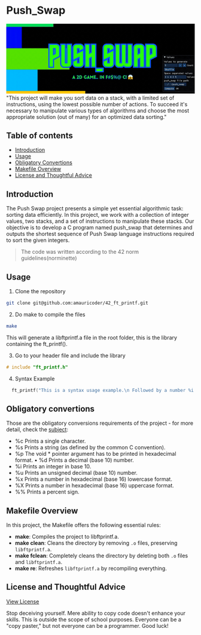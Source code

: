 # Push_Swap
![Banner](push_swap.gif "ft_printf banner") <br>
"This project will make you sort data on a stack, with a limited set of instructions, using
the lowest possible number of actions. To succeed it's necessary to manipulate various
types of algorithms and choose the most appropriate solution (out of many) for an
optimized data sorting."

## Table of contents
- [Introduction](#introduction)
- [Usage](#usage)
- [Obligatory Convertions](#obligatory-convertions)
- [Makefile Overview](#makefile-overview)
- [License and Thoughtful Advice](#license-and-thoughtful-advice)

## Introduction
The Push Swap project presents a simple yet essential algorithmic task: sorting data efficiently. In this project, we work with a collection of integer values, two stacks, and a set of instructions to manipulate these stacks. Our objective is to develop a C program named push_swap that determines and outputs the shortest sequence of Push Swap language instructions required to sort the given integers.
>The code was written according to the 42 norm guidelines(norminette)

## Usage
1. Clone the repository
```bash
git clone git@github.com:amauricoder/42_ft_printf.git
```
2. Do make to compile the files
```bash
make
```
This will generate a libftprintf.a file in the root folder, this is the library containing the ft_printf().

3. Go to your header file and include the library
``` C
# include "ft_printf.h"
```
4. Syntax Example
``` C
  ft_printf("This is a syntax usage example.\n Followed by a number %i.", nbr);
```
## Obligatory convertions
Those are the obligatory conversions requirements of the project - for more detail, check the [subject](subject/2-printf.pdf):
- %c Prints a single character.
- %s Prints a string (as defined by the common C convention).
- %p The void * pointer argument has to be printed in hexadecimal format. • %d Prints a decimal (base 10) number.
- %i Prints an integer in base 10.
- %u Prints an unsigned decimal (base 10) number.
- %x Prints a number in hexadecimal (base 16) lowercase format.
- %X Prints a number in hexadecimal (base 16) uppercase format.
- %% Prints a percent sign.

## Makefile Overview

In this project, the Makefile offers the following essential rules:
- **make**: Compiles the project to libftprintf.a.
- **make clean**: Cleans the directory by removing `.o` files, preserving `libftprintf.a`.
- **make fclean**: Completely cleans the directory by deleting both `.o` files and `libftprintf.a`.
- **make re**: Refreshes `libftprintf.a` by recompiling everything.

## License and Thoughtful Advice
[View License](LICENSE)

Stop deceiving yourself. 
Mere ability to copy code doesn't enhance your skills. This is outside the scope of school purposes. 
Everyone can be a "copy paster," but not everyone can be a programmer. Good luck!
